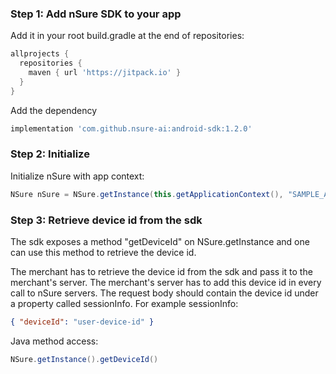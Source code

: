 ### Step 1: Add nSure SDK to your app

Add it in your root build.gradle at the end of repositories:

```gradle
allprojects {
  repositories {
    maven { url 'https://jitpack.io' }
  }
}
```

Add the dependency

```gradle
implementation 'com.github.nsure-ai:android-sdk:1.2.0'
```
### Step 2: Initialize
Initialize nSure with app context:

```java
NSure nSure = NSure.getInstance(this.getApplicationContext(), "SAMPLE_ANDROID_APP_ID");
```

### Step 3: Retrieve device id from the sdk
The sdk exposes a method "getDeviceId" on NSure.getInstance and one can use this method to retrieve the device id.

The merchant has to retrieve the device id from the sdk and pass it to the merchant's server. The merchant's server has to add this device id in every call to nSure servers. The request body should contain the device id under a property called sessionInfo. 
For example sessionInfo:
```json
{ "deviceId": "user-device-id" }
```
Java method access:
```java
NSure.getInstance().getDeviceId()
```
